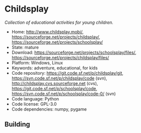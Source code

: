 # Childsplay

_Collection of educational activities for young children._

- Home: http://www.childsplay.mobi/, https://sourceforge.net/projects/childsplay/, https://sourceforge.net/projects/schoolsplay/
- State: mature
- Download: https://sourceforge.net/projects/schoolsplay/files/, https://sourceforge.net/projects/childsplay/files/
- Platform: Windows, Linux
- Keywords: adventure, educational, for kids
- Code repository: https://git.code.sf.net/p/childsplay/git, https://svn.code.sf.net/p/childsplay/code (svn), http://childsplay.cvs.sourceforge.net (cvs), https://git.code.sf.net/p/schoolsplay/code, https://svn.code.sf.net/p/schoolsplay/code-0/ (svn)
- Code language: Python
- Code license: GPL-3.0
- Code dependencies: numpy, pygame

## Building

